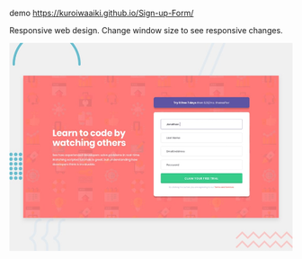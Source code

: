 demo https://kuroiwaaiki.github.io/Sign-up-Form/

Responsive web design. Change window size to see responsive changes.

![Design preview for the Sign up Form landing page coding challenge](./design/desktop-preview.jpg)
